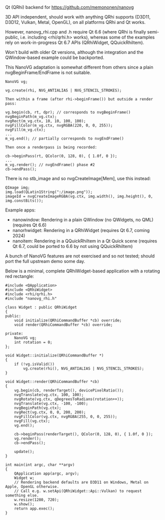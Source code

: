 Qt (QRhi) backend for https://github.com/memononen/nanovg

3D API independent, should work with anything QRhi supports (D3D11, D3D12,
Vulkan, Metal, OpenGL), on all platforms QRhi and Qt works.

However, nanovg_rhi.cpp and .h require Qt 6.6 (where QRhi is finally
semi-public, i.e. including <rhi/qrhi.h> works), whereas some of the examples
rely on work-in-progress Qt 6.7 APIs (QRhiWidget, QQuickRhiItem).

Won't build with older Qt versions, although the integration and the
QWindow-based example could be backported.

This NanoVG adaptation is somewhat different from others since a plain nvgBeginFrame/EndFrame is not suitable.

```
NanoVG vg;

vg.create(rhi, NVG_ANTIALIAS | NVG_STENCIL_STROKES);

Then within a frame (after rhi->beginFrame()) but outside a render pass:

vg.begin(cb, rt, dpr); // corresponds to nvgBeginFrame()
nvgBeginPath(m_vg.ctx);
nvgRect(m_vg.ctx, 10, 10, 100, 100);
nvgFillColor(m_vg.ctx, nvgRGBA(220, 0, 0, 255));
nvgFill(m_vg.ctx);
...
m_vg.end(); // partially corresponds to nvgEndFrame()

Then once a renderpass is being recorded:

cb->beginPass(rt, QColor(0, 128, 0), { 1.0f, 0 });
...
m_vg.render(); // nvgEndFrame() phase #2
cb->endPass();
```

There is no stb_image and so nvgCreateImage[Mem], use this instead:

```
QImage img;
img.load(QLatin1String(":/image.png"));
imageId = nvgCreateImageRGBA(vg.ctx, img.width(), img.height(), 0, img.constBits());
```

Example apps:
- nanowindow: Rendering in a plain QWindow (no QWidgets, no QML) (requires Qt 6.6)
- nanorhwidget: Rendering in a QRhiWidget (requires Qt 6.7, coming 2024)
- nanoitem: Rendering in a QQuickRhiItem in a Qt Quick scene (requires Qt 6.7, could be ported to 6.6 by not using QQuickRhiItem)

A bunch of NanoVG features are not exercised and so not tested; should port the full upstream demo some day.

Below is a minimal, complete QRhiWidget-based application with a rotating red rectangle:

```
#include <QApplication>
#include <QRhiWidget>
#include <rhi/qrhi.h>
#include "nanovg_rhi.h"

class Widget : public QRhiWidget
{
public:
    void initialize(QRhiCommandBuffer *cb) override;
    void render(QRhiCommandBuffer *cb) override;

private:
    NanoVG vg;
    int rotation = 0;
};

void Widget::initialize(QRhiCommandBuffer *)
{
    if (!vg.isValid())
        vg.create(rhi(), NVG_ANTIALIAS | NVG_STENCIL_STROKES);
}

void Widget::render(QRhiCommandBuffer *cb)
{
    vg.begin(cb, renderTarget(), devicePixelRatio());
    nvgTranslate(vg.ctx, 100, 100);
    nvgRotate(vg.ctx, qDegreesToRadians(rotation++));
    nvgTranslate(vg.ctx, -100, -100);
    nvgBeginPath(vg.ctx);
    nvgRect(vg.ctx, 0, 0, 200, 200);
    nvgFillColor(vg.ctx, nvgRGBA(255, 0, 0, 255));
    nvgFill(vg.ctx);
    vg.end();

    cb->beginPass(renderTarget(), QColor(0, 128, 0), { 1.0f, 0 });
    vg.render();
    cb->endPass();

    update();
}

int main(int argc, char **argv)
{
    QApplication app(argc, argv);
    Widget w;
    // Rendering backend defaults are D3D11 on Windows, Metal on Apple, OpenGL otherwise.
    // Call e.g. w.setApi(QRhiWidget::Api::Vulkan) to request something else.
    w.resize(1280, 720);
    w.show();
    return app.exec();
}
```
